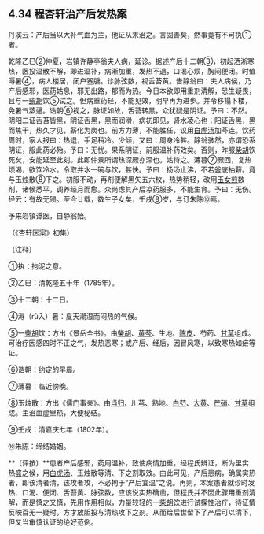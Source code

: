 ## 4.34 程杏轩治产后发热案

丹溪云：产后当以大补气血为主，他证从末治之。言固善矣，然事竟有不可执①者。

乾隆乙巳②仲夏，岩镇许静亭翁夫人病，延诊。据述产后十二朝③，初起洒淅寒热，医投温散不解，即进温补，病渐加重，发热不退，口渴心烦，胸闷便闭。时值溽暑④，病人楼居，闭户塞牖。诊脉弦数，视舌苔黄。告静翁曰：夫人病候，乃产后感邪，医药姑息，邪无出路，郁而为热。今日本欲即用重剂清解，恐生疑畏，且与一[柴胡](https://www.gmzyjc.com/read/bc/bc01-1.2.9.0.0.md)饮⑤试之。但病重药轻，不能见效，明早再为进步。并令移榻下楼，免暑气蒸逼。诰朝⑥视之，脉证如故，舌苔转黑，众犹疑是阴证。予曰：不然。阴阳二证舌苔皆黑，阴证舌黑，黑而润滑，病初即见，肾水凌心也；阳证舌黑，黑而焦干，热久才见，薪化为炭也。前方力薄，不能胜任，议用[白虎汤](https://www.gmzyjc.com/read/fjx/fjx04-0.1.0.0.0.md)加芩连。饮药周时，家人报曰：热退，手足稍冷。少倾，又曰：周身冷甚。静翁骇然，亦谓恐系阴证，服此药必殆。予曰：无忧。果系阴证，前服温补药效矣。否则，昨服[柴胡](https://www.gmzyjc.com/read/bc/bc01-1.2.9.0.0.md)饮死矣，安能延至此刻。此即仲景所谓热深厥亦深也。姑待之。薄暮⑦厥回，复热烦渴，欲饮冷水。令取井水一碗与饮，甚快。予曰：扬汤止沸，不若釜底抽薪。竟与玉烛散⑧下之。初服不动，再剂便解黑矢五六枚，热势稍轻，改用[玉女煎](https://www.gmzyjc.com/read/fjx/fjx04-0.9.0.0.0.md)数剂，诸候悉平，调养经月而愈。众尚虑其产后凉药服多，不能生育。予曰：无伤。经云：有故无殒。至今廿载，数生子女矣，壬戌⑨岁，与订朱陈⑩焉。

予来岩镇谭医，自静翁始。

（《杏轩医案》初集）

〔注释〕

①执：拘泥之意。

②乙巳：清乾隆五十年（1785年）。

③十二朝：十二日。

④溽（rù入）暑：夏天潮湿而闷热的气候。

⑤一[柴胡](https://www.gmzyjc.com/read/bc/bc01-1.2.9.0.0.md)饮：方出《景岳全书》。由[柴胡](https://www.gmzyjc.com/read/bc/bc01-1.2.9.0.0.md)、[黄芩](https://www.gmzyjc.com/read/bc/bc03-0.2.1.0.0.md)、生地、[陈皮](https://www.gmzyjc.com/read/bc/bc11-0.0.1.0.0.md)、芍药、[甘草](https://www.gmzyjc.com/read/bc/bc17-0.1.8.0.0.md)组成。可治疗因感四时不正之气，发热恶寒；或产后、经后，因冒风寒，以致寒热如疟等证。

⑥诰朝：约定的早晨。

⑦薄暮：临近傍晚。

⑧玉烛散：方出《儒门事亲》。由[当归](https://www.gmzyjc.com/read/bc/bc17-0.3.3.0.0.md)、川芎、熟地、[白芍](https://www.gmzyjc.com/read/bc/bc17-0.3.4.0.0.md)、[大黄](https://www.gmzyjc.com/read/bc/bc02-0.1.1.0.0.md)、[芒硝](https://www.gmzyjc.com/read/bc/bc02-0.1.2.0.0.md)、[甘草](https://www.gmzyjc.com/read/bc/bc17-0.1.8.0.0.md)组成。主治血虚里热，大便秘结。

⑨壬戌：清嘉庆七年（1802年）。

⑩朱陈：缔结婚姻。

**〔评按〕**患者产后感邪，药用温补，致使病情加重，经程氏辨证，断为里实热盛之候，用[白虎汤](https://www.gmzyjc.com/read/fjx/fjx04-0.1.0.0.0.md)、玉烛散等清、下之剂取效。由此可见，产后患病，确属实热者，即该清者清，该攻者攻，不必拘于“产后宜温”之说。再则，本案患者就诊时发热、口渴、便闭、舌苔黄、脉弦数，应该说实热确凿，但程氏并不因此骤用重剂清解，而是慎之又慎，先用作用相似，力量较轻的一[柴胡](https://www.gmzyjc.com/read/bc/bc01-1.2.9.0.0.md)饮进行试探性治疗，待证情反映百无一疑时，方才放胆投与清热攻下之剂。从而给后世留下了产后可以清下，但又当审慎认证的绝好范例。

